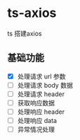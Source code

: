 # ts-axios

ts 搭建axios



## 基础功能

- [x] 处理请求 url 参数
- [ ] 处理请求 body 数据
- [ ] 处理请求 header
- [ ] 获取响应数据
- [ ] 处理响应 header
- [ ] 处理响应 data
- [ ] 异常情况处理